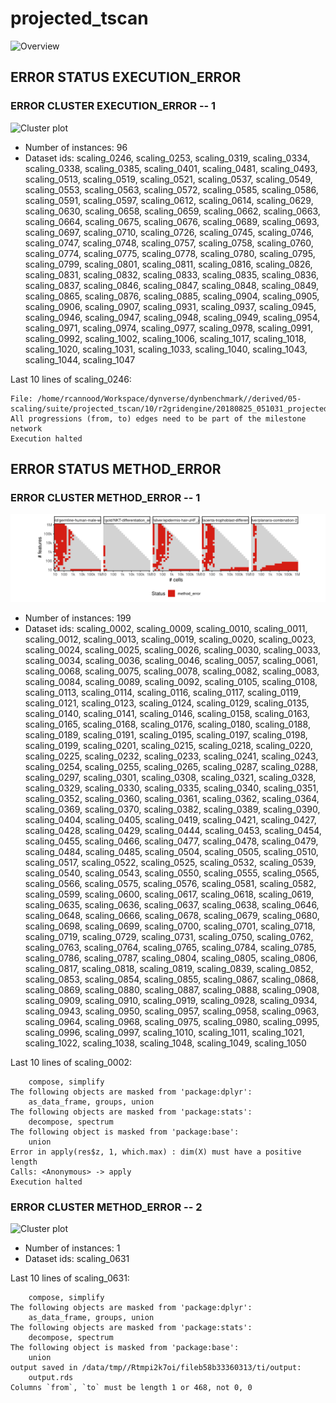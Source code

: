 # projected_tscan
![Overview](projected_tscan.svg)

## ERROR STATUS EXECUTION_ERROR

### ERROR CLUSTER EXECUTION_ERROR -- 1
![Cluster plot](error_class_plots/projected_tscan_execution_error_1.png)

 * Number of instances: 96
 * Dataset ids: scaling_0246, scaling_0253, scaling_0319, scaling_0334, scaling_0338, scaling_0385, scaling_0401, scaling_0481, scaling_0493, scaling_0513, scaling_0519, scaling_0521, scaling_0537, scaling_0549, scaling_0553, scaling_0563, scaling_0572, scaling_0585, scaling_0586, scaling_0591, scaling_0597, scaling_0612, scaling_0614, scaling_0629, scaling_0630, scaling_0658, scaling_0659, scaling_0662, scaling_0663, scaling_0664, scaling_0675, scaling_0676, scaling_0689, scaling_0693, scaling_0697, scaling_0710, scaling_0726, scaling_0745, scaling_0746, scaling_0747, scaling_0748, scaling_0757, scaling_0758, scaling_0760, scaling_0774, scaling_0775, scaling_0778, scaling_0780, scaling_0795, scaling_0799, scaling_0801, scaling_0811, scaling_0816, scaling_0826, scaling_0831, scaling_0832, scaling_0833, scaling_0835, scaling_0836, scaling_0837, scaling_0846, scaling_0847, scaling_0848, scaling_0849, scaling_0865, scaling_0876, scaling_0885, scaling_0904, scaling_0905, scaling_0906, scaling_0907, scaling_0931, scaling_0937, scaling_0945, scaling_0946, scaling_0947, scaling_0948, scaling_0949, scaling_0954, scaling_0971, scaling_0974, scaling_0977, scaling_0978, scaling_0991, scaling_0992, scaling_1002, scaling_1006, scaling_1017, scaling_1018, scaling_1020, scaling_1031, scaling_1033, scaling_1040, scaling_1043, scaling_1044, scaling_1047

Last 10 lines of scaling_0246:
```
File: /home/rcannood/Workspace/dynverse/dynbenchmark//derived/05-scaling/suite/projected_tscan/10/r2gridengine/20180825_051031_projected_tscan_10_8fMzWl9BXQ/log/log.246.e.txt
All progressions (from, to) edges need to be part of the milestone network
Execution halted
```

## ERROR STATUS METHOD_ERROR

### ERROR CLUSTER METHOD_ERROR -- 1
![Cluster plot](error_class_plots/projected_tscan_method_error_1.png)

 * Number of instances: 199
 * Dataset ids: scaling_0002, scaling_0009, scaling_0010, scaling_0011, scaling_0012, scaling_0013, scaling_0019, scaling_0020, scaling_0023, scaling_0024, scaling_0025, scaling_0026, scaling_0030, scaling_0033, scaling_0034, scaling_0036, scaling_0046, scaling_0057, scaling_0061, scaling_0068, scaling_0075, scaling_0078, scaling_0082, scaling_0083, scaling_0084, scaling_0089, scaling_0092, scaling_0105, scaling_0108, scaling_0113, scaling_0114, scaling_0116, scaling_0117, scaling_0119, scaling_0121, scaling_0123, scaling_0124, scaling_0129, scaling_0135, scaling_0140, scaling_0141, scaling_0146, scaling_0158, scaling_0163, scaling_0165, scaling_0168, scaling_0176, scaling_0180, scaling_0188, scaling_0189, scaling_0191, scaling_0195, scaling_0197, scaling_0198, scaling_0199, scaling_0201, scaling_0215, scaling_0218, scaling_0220, scaling_0225, scaling_0232, scaling_0233, scaling_0241, scaling_0243, scaling_0254, scaling_0255, scaling_0265, scaling_0287, scaling_0288, scaling_0297, scaling_0301, scaling_0308, scaling_0321, scaling_0328, scaling_0329, scaling_0330, scaling_0335, scaling_0340, scaling_0351, scaling_0352, scaling_0360, scaling_0361, scaling_0362, scaling_0364, scaling_0369, scaling_0370, scaling_0382, scaling_0389, scaling_0390, scaling_0404, scaling_0405, scaling_0419, scaling_0421, scaling_0427, scaling_0428, scaling_0429, scaling_0444, scaling_0453, scaling_0454, scaling_0455, scaling_0466, scaling_0477, scaling_0478, scaling_0479, scaling_0484, scaling_0485, scaling_0504, scaling_0505, scaling_0510, scaling_0517, scaling_0522, scaling_0525, scaling_0532, scaling_0539, scaling_0540, scaling_0543, scaling_0550, scaling_0555, scaling_0565, scaling_0566, scaling_0575, scaling_0576, scaling_0581, scaling_0582, scaling_0599, scaling_0600, scaling_0617, scaling_0618, scaling_0619, scaling_0635, scaling_0636, scaling_0637, scaling_0638, scaling_0646, scaling_0648, scaling_0666, scaling_0678, scaling_0679, scaling_0680, scaling_0698, scaling_0699, scaling_0700, scaling_0701, scaling_0718, scaling_0719, scaling_0729, scaling_0731, scaling_0750, scaling_0762, scaling_0763, scaling_0764, scaling_0765, scaling_0784, scaling_0785, scaling_0786, scaling_0787, scaling_0804, scaling_0805, scaling_0806, scaling_0817, scaling_0818, scaling_0819, scaling_0839, scaling_0852, scaling_0853, scaling_0854, scaling_0855, scaling_0867, scaling_0868, scaling_0869, scaling_0880, scaling_0887, scaling_0888, scaling_0908, scaling_0909, scaling_0910, scaling_0919, scaling_0928, scaling_0934, scaling_0943, scaling_0950, scaling_0957, scaling_0958, scaling_0963, scaling_0964, scaling_0968, scaling_0975, scaling_0980, scaling_0995, scaling_0996, scaling_0997, scaling_1010, scaling_1011, scaling_1021, scaling_1022, scaling_1038, scaling_1048, scaling_1049, scaling_1050

Last 10 lines of scaling_0002:
```
    compose, simplify
The following objects are masked from 'package:dplyr':
    as_data_frame, groups, union
The following objects are masked from 'package:stats':
    decompose, spectrum
The following object is masked from 'package:base':
    union
Error in apply(res$z, 1, which.max) : dim(X) must have a positive length
Calls: <Anonymous> -> apply
Execution halted
```

### ERROR CLUSTER METHOD_ERROR -- 2
![Cluster plot](error_class_plots/projected_tscan_method_error_2.png)

 * Number of instances: 1
 * Dataset ids: scaling_0631

Last 10 lines of scaling_0631:
```
    compose, simplify
The following objects are masked from 'package:dplyr':
    as_data_frame, groups, union
The following objects are masked from 'package:stats':
    decompose, spectrum
The following object is masked from 'package:base':
    union
output saved in /data/tmp//Rtmpi2k7oi/fileb58b33360313/ti/output: 
	output.rds
Columns `from`, `to` must be length 1 or 468, not 0, 0
```


